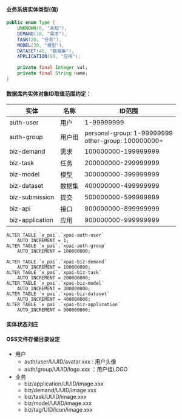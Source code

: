 #### 业务系统实体类型(值)

``` java
public enum Type {
    UNKNOWN(0, "未知"),
    DEMAND(10, "需求"),
    TASK(20, "任务"),
    MODEL(30, "模型"),
    DATASET(40, "数据集"),
    APPLICATION(90, "应用");

    private final Integer val;
    private final String name;
}
```

#### 数据库内实体对象ID取值范围约定：
| 实体            | 名称      | ID范围   |
| --------------- | -------- | ------------------------ | 
| auth-user       | 用户      | 1-99999999               |
| auth-group      | 用户组    | personal-group: 1-99999999 </br> other-group: 100000000+|
| biz-demand      | 需求      | 100000000-199999999      |
| biz-task        | 任务      | 200000000-299999999      |
| biz-model       | 模型      | 300000000-399999999      |
| biz-dataset     | 数据集    | 400000000-499999999      |
| biz-submission  | 提交      | 500000000-599999999      |
| biz-api         | 接口      | 800000000-899999999      |
| biz-application | 应用      | 900000000-999999999      |

```mysql
ALTER TABLE `x_pai`.`xpai-auth-user`
    AUTO_INCREMENT = 1;
ALTER TABLE `x_pai`.`xpai-auth-group`
    AUTO_INCREMENT = 100000000;

ALTER TABLE `x_pai`.`xpai-biz-demand`
    AUTO_INCREMENT = 100000000;
ALTER TABLE `x_pai`.`xpai-biz-task`
    AUTO_INCREMENT = 200000000;
ALTER TABLE `x_pai`.`xpai-biz-model`
    AUTO_INCREMENT = 300000000;
ALTER TABLE `x_pai`.`xpai-biz-dataset`
    AUTO_INCREMENT = 400000000;
ALTER TABLE `x_pai`.`xpai-biz-application`
    AUTO_INCREMENT = 900000000;
```

#### 实体状态刘庄

#### OSS文件存储目录设定
- 用户
    - auth/user/UUID/avatar.xxx : 用户头像
    - auth/group/UUID/logo.xxx ：用户组LOGO
- 业务
    - biz/application/UUID/image.xxx
    - biz/demand/UUID/image.xxx
    - biz/task/UUID/image.xxx
    - biz/model/UUID/image.xxx
    - biz/tag/UID/icon/image.xxx